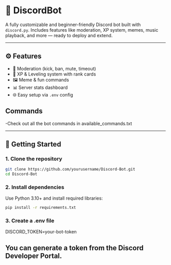 # 🤖 DiscordBot

A fully customizable and beginner-friendly Discord bot built with `discord.py`. Includes features like moderation, XP system, memes, music playback, and more — ready to deploy and extend.

---

## ⚙️ Features

- 🔨 Moderation (kick, ban, mute, timeout)
- 🏅 XP & Leveling system with rank cards
- 🖼️ Meme & fun commands
- 📊 Server stats dashboard
- 🌐 Easy setup via `.env` config


## Commands

-Check out all the bot commands in available_commands.txt


---

## 🚀 Getting Started

### 1. Clone the repository

```bash
git clone https://github.com/yourusername/Discord-Bot.git
cd Discord-Bot
```

### 2. Install dependencies

Use Python 3.10+ and install required libraries:

```bash
pip install -r requirements.txt
```

### 3. Create a .env file

DISCORD_TOKEN=your-bot-token

You can generate a token from the Discord Developer Portal.
---
